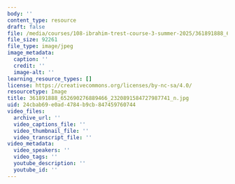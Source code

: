 ```yaml
---
body: ''
content_type: resource
draft: false
file: /media/courses/108-ibrahim-trest-course-3-summer-2025/361891888_652690276889466_2320891584727987741_n.jpg
file_size: 92261
file_type: image/jpeg
image_metadata:
  caption: ''
  credit: ''
  image-alt: ''
learning_resource_types: []
license: https://creativecommons.org/licenses/by-nc-sa/4.0/
resourcetype: Image
title: 361891888_652690276889466_2320891584727987741_n.jpg
uid: 24cbab69-e0ad-4784-b9cb-847459760744
video_files:
  archive_url: ''
  video_captions_file: ''
  video_thumbnail_file: ''
  video_transcript_file: ''
video_metadata:
  video_speakers: ''
  video_tags: ''
  youtube_description: ''
  youtube_id: ''
---
```

